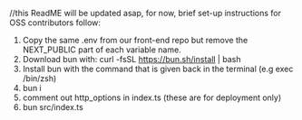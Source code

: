 //this ReadME will be updated asap, for now, brief set-up instructions for OSS contributors follow:

1. Copy the same .env from our front-end repo but remove the NEXT_PUBLIC part of each variable name.
1. Download bun with: curl -fsSL https://bun.sh/install | bash
1. Install bun with the command that is given back in the terminal (e.g exec /bin/zsh)
1. bun i
1. comment out http_options in index.ts (these are for deployment only)
1. bun src/index.ts
